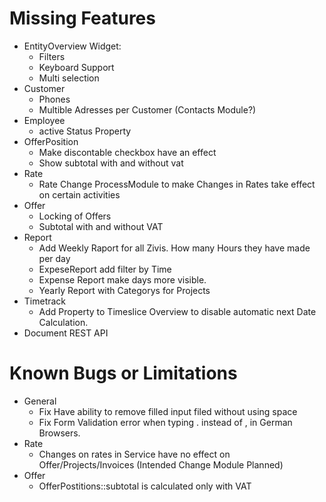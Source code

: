 # Missing Features
* EntityOverview Widget:
    * Filters
    * Keyboard Support
    * Multi selection
* Customer
    * Phones
    * Multible Adresses per Customer (Contacts Module?)
* Employee
    * active Status Property
* OfferPosition
    * Make discontable checkbox have an effect
    * Show subtotal with and without vat
* Rate
    * Rate Change ProcessModule to make Changes in Rates take effect on certain activities
* Offer
    * Locking of Offers
    * Subtotal with and without VAT
* Report
    * Add Weekly Raport for all Zivis. How many Hours they have made per day
    * ExpeseReport add filter by Time
    * Expense Report make days more visible.
    * Yearly Report with Categorys for Projects
* Timetrack
    * Add Property to Timeslice Overview to disable automatic next Date Calculation.
* Document REST API


# Known Bugs or Limitations
* General
    * Fix Have ability to remove filled input filed without using space
    * Fix Form Validation error when typing . instead of , in German Browsers.
* Rate
    * Changes on rates in Service have no effect on Offer/Projects/Invoices (Intended Change Module Planned)
* Offer
    * OfferPostitions::subtotal is calculated only with VAT